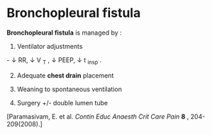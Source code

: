 # Bronchopleural fistula

**Bronchopleural fistula** is managed by :

1. Ventilator adjustments

\- ↓ RR, ↓ V <sub>T</sub> , ↓ PEEP, ↓ t <sub>insp</sub> .

2. Adequate **chest drain** placement

3. Weaning to spontaneous ventilation

4. Surgery +/- double lumen tube

\[Paramasivam, E. et al. *Contin Educ Anaesth Crit Care Pain* **8** ,
204-209(2008).\]

